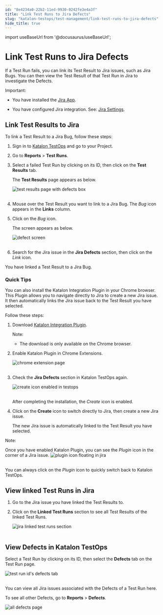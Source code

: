 ```yaml
---
id: "8e4234a0-22b2-11ed-9930-0242fe3e4a3f"
title: "Link Test Runs to Jira Defects"
slug: "katalon-testops/test-management/link-test-runs-to-jira-defects"
hide_title: true
---
```

import useBaseUrl from '@docusaurus/useBaseUrl';


# <a id="id" class="anchor_top_offset"/><a id="ariaid-title1" class="anchor_top_offset"/>Link Test Runs to Jira Defects

<p xmlns="http://www.w3.org/1999/xhtml" className="p">If a Test Run fails, you can link its Test Result to Jira   issues, such as Jira Bugs. You can then view the Test Result of   that Test Run in Jira to investigate the Defects.</p> 
<div xmlns="http://www.w3.org/1999/xhtml" className="note important note_important"><span className="note__title">Important:</span> 
  <ul className="ul"><li className="li">
      <p className="p">You have installed the <a className="xref j-external-link" href="https://marketplace.atlassian.com/apps/1217501/katalon-bdd-test-automation-for-jira" target="_blank">Jira
          App</a>.</p>
    </li><li className="li">
      <p className="p">You have configured Jira integration. See: <a className="xref" href="/docs/legacy/katalon-testops/integrations/enable-katalon-testops---jira-integration-for-test-management">Jira
          Settings</a>.</p>
    </li></ul>
</div>
    

## <a id="id_1" class="anchor_top_offset"/>Link Test Results to Jira

    
      
<p xmlns="http://www.w3.org/1999/xhtml" className="p">To link a Test Result to a Jira Bug, follow these steps:</p> 
      
<ol xmlns="http://www.w3.org/1999/xhtml" className="ol">   <li className="li">     <p className="p">Sign in to <a className="xref j-external-link" href="https://testops.katalon.io/login" target="_blank">Katalon         TestOps</a> and go to your Project.</p>   </li>   <li className="li">     <p className="p">Go to <strong className="ph b">Reports</strong> &gt; <strong className="ph b">Test         Runs</strong>.</p>   </li>   <li className="li">     <p className="p">Select a failed Test Run by clicking on its ID, then click on       the <strong className="ph b">Test Results</strong> tab.</p>     <p className="p">The <strong className="ph b">Test Results</strong> page appears as below.</p>     <p className="p">       <img className="image" src={useBaseUrl("https://github.com/katalon-studio/docs-images/raw/master/katalon-analytics/docs/testops-revamp-july-ka-defects/test-result-page-defect-icon-2.png")} alt="test results page with defects box" /><br /><br />     </p>   </li>   <li className="li">     <p className="p">Mouse over the Test Result you want to link to a Jira Bug. The       <em className="ph i">Bug</em> icon appears in the <strong className="ph b">Links</strong> column.</p>   </li>   <li className="li">     <p className="p">Click on the <em className="ph i">Bug</em> icon.</p>     <p className="p">The screen appears as below.</p>     <p className="p">       <img className="image" src={useBaseUrl("https://github.com/katalon-studio/docs-images/raw/master/katalon-analytics/docs/testops-revamp-july-ka-defects/jira-defect-screen-appears-2.png")} alt="defect screen" /><br /><br />     </p>   </li>   <li className="li">     <p className="p">Search for the Jira issue in the <strong className="ph b">Jira Defects</strong>       section, then click on the <em className="ph i">Link</em> icon.</p>   </li> </ol> 
      
<p xmlns="http://www.w3.org/1999/xhtml" className="p">You have linked a Test Result to a Jira Bug.</p> 
    
      

### <a id="id_2" class="anchor_top_offset"/>Quick Tips

<p xmlns="http://www.w3.org/1999/xhtml" className="p">You can also install the Katalon Integration Plugin in your Chrome browser. This Plugin allows you to navigate directly to Jira to create a new Jira issue. It then automatically links the Jira issue back to the Test Result you have selected.</p> 
<p xmlns="http://www.w3.org/1999/xhtml" className="p">Follow these steps:</p> 
<ol xmlns="http://www.w3.org/1999/xhtml" className="ol"><li className="li">     <p className="p">Download <a className="xref j-external-link" href="https://chrome.google.com/webstore/detail/katalon-integration/cechonbcopffiimhnkgghckbgipciedg" target="_blank">Katalon Integration Plugin</a>.</p>     <div className="note note note_note"><span className="note__title">Note:</span>        <ul className="ul"><li className="li">           <p className="p">The download is only available on the Chrome browser.</p>         </li></ul>     </div>   </li><li className="li">     <p className="p">Enable Katalon Plugin in Chrome Extensions.</p>     <p className="p"> <img className="image" src={useBaseUrl("https://github.com/katalon-studio/docs-images/raw/master/katalon-analytics/docs/testops-revamp-july-ka-defects/chrome-extension-page-katalon-plugin.png")} alt="chrome extension page" /><br /><br />     </p>   </li><li className="li">     <p className="p">Check the <strong className="ph b">Jira Defects</strong> section in Katalon TestOps again.</p>     <p className="p"> <img className="image" src={useBaseUrl("https://github.com/katalon-studio/docs-images/raw/master/katalon-analytics/docs/testops-revamp-july-ka-defects/create-icon-enabled-in-jira-defect-2.png")} alt="create icon enabled in testops" /><br /><br />     </p>     <p className="p">After completing the installation, the <em className="ph i">Create</em> icon is enabled.</p>   </li><li className="li">     <p className="p">Click on the <strong className="ph b">Create</strong> icon to switch directly to Jira, then create a new Jira issue.</p>     <p className="p">The new Jira issue is automatically linked to the Test Result you have selected.</p>   </li></ol> 
<div xmlns="http://www.w3.org/1999/xhtml" className="note note note_note"><span className="note__title">Note:</span> 
  <p className="p">Once you have enabled Katalon Plugin, you can see the <em className="ph i">Plugin</em> icon in the corner of a Jira issue. <img className="image" src={useBaseUrl("https://github.com/katalon-studio/docs-images/raw/master/katalon-analytics/docs/testops-revamp-july-ka-defects/link-test-run-to-kat102defect-blurname.png")} alt="plugin icon floating in jira" /><br /><br /></p>
  <p className="p">You can always click on the <em className="ph i">Plugin</em> icon to quickly switch back to Katalon TestOps.</p>
</div>
    

## <a id="id_3" class="anchor_top_offset"/>View linked Test Runs in Jira

    
      
<ol xmlns="http://www.w3.org/1999/xhtml" className="ol">   <li className="li">     <p className="p">Go to the Jira issue you have linked the Test Results to.</p>   </li>   <li className="li">     <p className="p">Click on the <strong className="ph b">Linked Test Runs</strong> section to see       all Test Results of the linked Test Runs.</p>     <p className="p">       <img className="image" src={useBaseUrl("https://github.com/katalon-studio/docs-images/raw/master/katalon-analytics/docs/testops-revamp-july-ka-defects/jira-link-test-run-section-plugin.png")} alt="jira linked test runs section" /><br /><br />     </p>   </li> </ol> 
    
  
    

## <a id="id_4" class="anchor_top_offset"/>View Defects in Katalon TestOps

    
      
<p xmlns="http://www.w3.org/1999/xhtml" className="p">Select a Test Run by clicking on its ID, then select the   <strong className="ph b">Defects</strong> tab on the Test Run page.</p> 
      
<p xmlns="http://www.w3.org/1999/xhtml" className="p">   <img className="image" src={useBaseUrl("https://github.com/katalon-studio/docs-images/raw/master/katalon-analytics/docs/testops-revamp-july-ka-defects/defects-of-a-test-run-id-2.png")} alt="test run id's defects tab" /><br /><br /> </p> 
      
<p xmlns="http://www.w3.org/1999/xhtml" className="p">You can view all Jira issues associated with the Defects of a   Test Run here.</p> 
      
<p xmlns="http://www.w3.org/1999/xhtml" className="p">To see all other Defects, go to <strong className="ph b">Reports</strong> &gt;   <strong className="ph b">Defects</strong>.</p> 
      
<p xmlns="http://www.w3.org/1999/xhtml" className="p">   <img className="image" src={useBaseUrl("https://github.com/katalon-studio/docs-images/raw/master/katalon-analytics/docs/testops-revamp-july-ka-defects/all-defects-page-2.png")} alt="all defects page" /><br /><br /> </p> 
    
  
